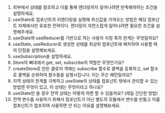 1. 외부에서 상태를 참조하고 이를 통해 렌더링까지 일어나려면 만족해야하는 조건을 설명하세요.
2. useState로 컴포넌트의 리렌더링을 실행해 최신값을 가져오는 방법은 해당 컴포넌트 자체에서만 유효한 전략이다. 렌더링이 자연스럽게 일어나려면 필요한 조건을 설명해주세요.
3. useState와 useReducer를 기반으로 하는 사용자 지정 훅의 한계는 무엇일까요?
4. useState, useReducer로 생성한 상태를 최상위 컴포넌트에 배치하여 사용할 때의 단점을 설명해보세요.
5. useSubscription을 설명하세요.
6. Store의 뼈대에서 get, set, subscribe의 역할은 무엇인가요?
7. createStore로 만든 클로저 객체는 subscribe 함수로 콜백을 등록하고, set 함수로 콜백을 순회하여 함수들을 실행시킵니다. 이는 무슨 패턴일까요?
8. 지역 상태의 한계를 극복하고 useState의 상태를 컴포넌트 밖에서 관리할 수 있는 방법엔 무엇이 있고, 이 상태는 무엇이라고 하나요?
9. useState만 쓸 경우 전역 상태는 어떻게 하면 할 수 있을까요? (제일 간단한 방법)
10. 전역 변수를 사용하기 위해서 컴포넌트가 아닌 별도의 모듈에서 변수를 만들고 이를 컴포넌트가 참조하여 사용하면 안 되는 이유를 설명해보세요.
